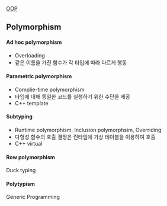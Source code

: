 [OOP](index.md)

## Polymorphism

#### Ad hoc polymorphism
- Overloading
- 같은 이름을 가진 함수가 각 타입에 따라 다르게 행동

#### Parametric polymorphism
- Complie-time polymorphism
- 타입에 대해 동일한 코드를 실행하기 위한 수단을 제공
- C++ template

#### Subtyping
- Runtime polymorphism, Inclusion polymorphsim, Overriding
- 다형성 함수의 호출 결정은 런타임에 가상 테이블을 이용하여 호출
- C++ virtual

#### Row polymorphism
Duck typing

#### Polytypism
Generic Programming